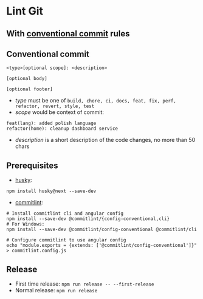 # Lint Git
With [conventional commit](https://conventionalcommits.org/) rules
---

## Conventional commit
```
<type>[optional scope]: <description>

[optional body]

[optional footer]
```
- *type* must be one of `build, chore, ci, docs, feat, fix, perf, refactor, revert, style, test`
- *scope* would be context of commit:
```
feat(lang): added polish language
refactor(home): cleanup dashboard service
```
- *description* is a short description of the code changes, no more than 50 chars

## Prerequisites
- [husky](https://github.com/typicode/husky):
```
npm install husky@next --save-dev
```
- [commitlint](https://github.com/marionebl/commitlint):
```
# Install commitlint cli and angular config
npm install --save-dev @commitlint/{config-conventional,cli}
# For Windows:
npm install --save-dev @commitlint/config-conventional @commitlint/cli

# Configure commitlint to use angular config
echo "module.exports = {extends: ['@commitlint/config-conventional']}" > commitlint.config.js
```

## Release
- First time release: `npm run release -- --first-release`
- Normal release: `npm run release`